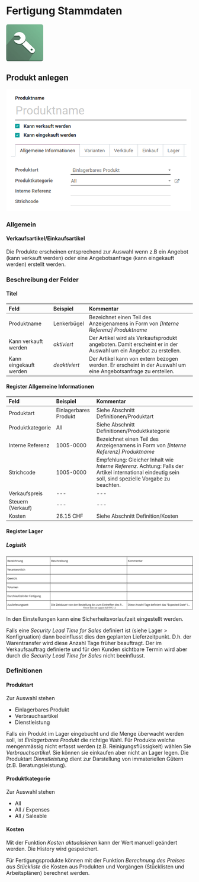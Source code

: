 # Fertigung Stammdaten
![icons_odoo_mrp](assets/icons_odoo_mrp.png)


## Produkt anlegen

![Fertigung Produkt anlegen](assets/Fertigung%20Produkt%20anlegen.png)

### Allgemein

#### Verkaufsartikel/Einkaufsartikel
Die Produkte erscheinen entsprechend zur Auswahl wenn z.B ein Angebot (kann verkauft werden) oder eine Angebotsanfrage (kann eingekauft werden) erstellt werden.

### Beschreibung der Felder
#### Titel
Feld |Beispiel|Kommentar
:- |:- |:-
Produktname|Lenkerbügel|Bezeichnet einen Teil des Anzeigenamens in Form von *[Interne Referenz] Produktname*
Kann verkauft werden|*aktiviert*|Der Artikel wird als Verkaufsprodukt angeboten. Damit erscheint er in der Auswahl um ein Angebot zu erstellen.
Kann eingekauft werden|*deaktiviert*|Der Artikel kann von extern bezogen werden. Er erscheint in der Auswahl um eine Angebotsanfrage zu erstellen.

#### Register Allgemeine Informationen

Feld |Beispiel |Kommentar
:- |:- |:-
Produktart|Einlagerbares Produkt|Siehe Abschnitt Definitionen/Produktart
Produktkategorie|All|Siehe Abschnitt Definitionen/Produktkategorie
Interne Referenz|1005-0000|Bezeichnet einen Teil des Anzeigenamens in Form von *[Interne Referenz] Produktname*
Strichcode|1005-0000|Empfehlung: Gleicher Inhalt wie *Interne Referenz*. Achtung: Falls der Artikel international eindeutig sein soll, sind spezielle Vorgabe zu beachten.
Verkaufspreis|---|---
Steuern (Verkauf)|---|---
Kosten|26.15 CHF|Siehe Abschnitt Definition/Kosten

#### Register Lager
##### Logisitk

![Fertigung Felder Produkte Lager Logistik](assets/Fertigung%20Felder%20Produkte%20Lager%20Logistik.svg)

In den Einstellungen kann eine Sicherheitsvorlaufzeit eingestellt werden.

Falls eine *Security Lead Time for Sales* definiert ist (siehe Lager > Konfigruation) dann beeinflusst dies den geplanten Lieferzeitpunkt. D.h. der Warentransfer wird diese Anzahl Tage früher beauftragt. Der im Verkaufsauftrag definierte und für den Kunden sichtbare Termin wird aber durch die *Security Lead Time for Sales* nicht beeinflusst.

### Definitionen
#### Produktart
Zur Auswahl stehen 
- Einlagerbares Produkt
- Verbrauchsartikel
- Dienstleistung

Falls ein Produkt im Lager eingebucht und die Menge überwacht werden soll, ist *Einlagerbares Produkt* die richtige Wahl. Für Produkte welche mengenmässig nicht erfasst werden (z.B. Reinigungsflüssigkeit) wählen Sie *Verbrauchsartikel*. Sie können sie einkaufen aber nicht an Lager legen. Die Produktart *Dienstleistung* dient zur Darstellung von immateriellen Gütern (z.B. Beratungsleistung).

#### Produktkategorie
Zur Auswahl stehen 
- All
- All / Expenses
- All / Saleable

#### Kosten
Mit der Funktion *Kosten aktualisieren* kann der Wert manuell geändert werden. Die History wird gespeichert.

Für Fertigungsprodukte können mit der Funktion *Berechnung des Preises aus Stückliste* die Kosten aus Produkten und Vorgängen (Stücklisten und Arbeitsplänen) berechnet werden.



